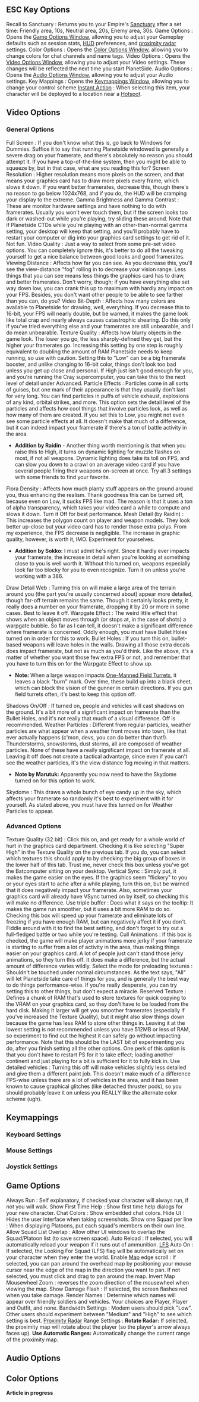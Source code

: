 ## ESC Key Options

Recall to Sanctuary : Returns you to your Empire's
[Sanctuary](../locations/Sanctuary.md) after a set time: Friendly area, 10s,
Neutral area, 20s, Enemy area, 30s. Game Options : Opens the
[Game Options Window](#Game_Options), allowing you to adjust your Gameplay
defaults such as session stats, [HUD](Heads-up_Display.md) preferences, and
[proximity radar](../terminology/Proximity_Map.md) settings. Color Options :
Opens the [Color Options Window](#Color_Options), allowing you to change colors
for chat channels and name tags. Video Options : Opens the
[Video Options Window](#Video_Options), allowing you to adjust your Video
settings. These changes will be reflected the next time you start PlanetSide.
Audio Options : Opens the [Audio Options Window](#Audio_Options), allowing you
to adjust your Audio settings. Key Mappings : Opens the
[Keymappings Window](#Keymappings), allowing you to change your control scheme
[Instant Action](../terminology/Instant_Action.md) : When selecting this item,
your character will be deployed to a location near a
[Hotspot](../terminology/Hotspot.md).

## Video Options

### General Options

Full Screen : If you don't know what this is, go back to Windows for Dummies.
Suffice it to say that running Planetside windowed is generally a severe drag on
your framerate, and there's absolutely no reason you should attempt it. If you
have a top-of-the-line system, then you might be able to squeeze by, but in that
case, what are you reading this for? Screen Resolution : Higher resolution means
more pixels on the screen, and that means your graphics card has to draw more
pixels every frame, which slows it down. If you want better framerates, decrease
this, though there's no reason to go below 1024x768, and if you do, the HUD will
be cramping your display to the extreme. Gamma Brightness and Gamma Contrast :
These are monitor hardware settings and have nothing to do with framerates.
Usually you won't ever touch them, but if the screen looks too dark or
washed-out while you're playing, try sliding these around. Note that if
Planetside CTDs while you're playing with an other-than-normal gamma setting,
your desktop will keep that setting, and you'll probably have to restart your
computer or dig into your graphics card settings to get rid of it. Not fun.
Video Quality : Just a way to select from some pre-set video options. You can
completely ignore this, it's better to do all the tweaking yourself to get a
nice balance between good looks and good framerates. Viewing Distance : Affects
how far you can see. As you decrease this, you'll see the view-distance "fog"
rolling in to decrease your vision range. Less things that you can see means
less things the graphics card has to draw, and better framerates. Don't worry,
though; if you have everything else set way down low, you can crank this up to
maximum with hardly any impact on your FPS. Besides, you don't want other people
to be able to see farther than you can, do you? Video Bit-Depth : Affects how
many colors are available to Planetside for drawing, well, everything. If you
decrease this to 16-bit, your FPS will nearly double, but be warned, it makes
the game look like total crap and nearly always causes catastrophic shearing. Do
this only if you've tried everything else and your framerates are still
unbearable, and I do mean unbearable. Texture Quality : Affects how blurry
objects in the game look. The lower you go, the less sharply-defined they get,
but the higher your framerates go. Increasing this setting by one step is
roughly equivalent to doubling the amount of RAM Planetside needs to keep
running, so use with caution. Setting this to "Low" can be a big framerate
booster, and unlike changing to 16-bit color, things don't look too bad unless
you get up close and personal. If High just isn't good enough for you, and
you're running the Cray supercomputer, you can take this to the next level of
detail under Advanced. Particle Effects : Particles come in all sorts of guises,
but one mark of their appearance is that they usually don't last for very long.
You can find particles in puffs of vehicle exhaust, explosions of any kind,
orbital strikes, and more. This option sets the detail level of the particles
and affects how cool things that involve particles look, as well as how many of
them are created. If you set this to Low, you might not even see some particle
effects at all. It doesn't make that much of a difference, but it can indeed
impact your framerate if there's a ton of battle activity in the area.

- **Addition by Raidin** - Another thing worth mentioning is that when you raise
  this to High, it turns on dynamic lighting for muzzle flashes on most, if not
  all weapons. Dynamic lighting does take its toll on FPS, and can slow you down
  to a crawl on an average video card if you have several people firing their
  weapons on-screen at once. Try all 3 settings with some friends to find your
  favorite.

Flora Density : Affects how much planty stuff appears on the ground around you,
thus enhancing the realism. Thank goodness this can be turned off, because even
on Low, it sucks FPS like mad. The reason is that it uses a ton of alpha
transparency, which takes your video card a while to compute and slows it down.
Turn it Off for best performance. Mesh Detail (by Raidin) : This increases the
polygon count on player and weapon models. They look better up-close but your
video card has to render those extra polys. From my experience, the FPS decrease
is negligible. The increase in graphic quality, however, is worth it, IMO.
Experiment for yourselves.

- **Addition by Sokko:** I must admit he's right. Since it hardly ever impacts
  your framerate, the increase in detail when you're looking at something close
  to you is well worth it. Without this turned on, weapons especially look far
  too blocky for you to even recognize. Turn it on unless you're working with
  a 386.

Draw Detail Web : Turning this on will make a large area of the terrain around
you (the part you're usually concerned about) appear more detailed, though
far-off terrain remains the same. Though it certainly looks pretty, it really
does a number on your framerate, dropping it by 20 or more in some cases. Best
to leave it off. Warpgate Effect : The weird little effect that shows when an
object moves through (or stops at, in the case of shots) a warpgate bubble. So
far as I can tell, it doesn't make a significant difference where framerate is
concerned. Oddly enough, you must have Bullet Holes turned on in order for this
to work. Bullet Holes : If you turn this on, bullet-based weapons will leave
holes in the walls. Drawing all those extra decals does impact framerate, but
not as much as you'd think. Like the above, it's a matter of whether you want
those few extra FPS or not, and remember that you have to turn this on for the
Warpgate Effect to show up.

- **Note:** When a large weapon impacts
  [One-Manned Field Turrets](../weapons/One-Manned_Field_Turret.md), it leaves a
  black "burn" mark. Over time, these build up into a black sheet, which can
  block the vision of the gunner in certain directions. If you gun field turrets
  often, it's best to keep this option off.

Shadows On/Off : If turned on, people and vehicles will cast shadows on the
ground. It's a bit more of a significant impact on framerate than the Bullet
Holes, and it's not really that much of a visual difference. Off is recommended.
Weather Particles : Different from regular particles, weather particles are what
appear when a weather front moves into town, like that ever actually happens
(c'mon, devs, you can do better than that!). Thunderstorms, snowstorms, dust
storms, all are composed of weather particles. None of these have a really
significant impact on framerate at all. Leaving it off does not create a
tactical advantage, since even if you can't see the weather particles, it's the
view distance fog moving in that matters.

- **Note by Marutuk:** Apparently you now need to have the Skydome turned on for
  this option to work.

Skydome : This draws a whole bunch of eye candy up in the sky, which affects
your framerate so randomly it's best to experiment with it for yourself. As
stated above, you must have this turned on for Weather Particles to appear.

### Advanced Options

Texture Quality (32 bit) : Click this on, and get ready for a whole world of
hurt in the graphics card department. Checking it is like selecting "Super High"
in the Texture Quality on the previous tab. If you do, you can select which
textures this should apply to by checking the big group of boxes in the lower
half of this tab. Trust me, never check this box unless you've got the
Batcomputer sitting on your desktop. Vertical Sync : Simply put, it makes the
game easier on the eyes. If the graphics seem "flickery" to you or your eyes
start to ache after a while playing, turn this on, but be warned that it does
negatively impact your framerate. Also, sometimes your graphics card will
already have VSync turned on by itself, so checking this will make no
difference. Use triple buffer : Does what it says on the tooltip: It makes the
game run smoother, but it uses a bit more RAM to do so. Checking this box will
speed up your framerate and eliminate lots of freezing if you have enough RAM,
but can negatively affect it if you don't. Fiddle around with it to find the
best setting, and don't forget to try out a full-fledged battle or two while
you're testing. Cull Animations : If this box is checked, the game will make
player animations more jerky if your framerate is starting to suffer from a lot
of activity in the area, thus making things easier on your graphics card. A lot
of people just can't stand those jerky animations, so they turn this off. It
does make a difference, but the actual amount of difference varies wildly.
Select the mode for preloading textures : Shouldn't be touched under normal
circumstances. As the text says, "All" will let Planetside take care of things
for you, and is generally the best way to do things performance-wise. If you're
really desperate, you can try setting this to other things, but don't expect a
miracle. Reserved Texture : Defines a chunk of RAM that's used to store textures
for quick copying to the VRAM on your graphics card, so they don't have to be
loaded from the hard disk. Making it larger will get you smoother framerates
(especially if you've increased the Texture Quality), but it might also slow
things down because the game has less RAM to store other things in. Leaving it
at the lowest setting is not recommended unless you have 512MB or less of RAM,
so experiment to find out the highest it can safely go without impacting
performance. Note that this should be the LAST bit of experimenting you do,
after you finish setting all the other options. One perk of this option is that
you don't have to restart PS for it to take effect; loading another continent
and just playing for a bit is sufficient for it to fully kick in. Use detailed
vehicles : Turning this off will make vehicles slightly less detailed and give
them a different paint job. This doesn't make much of a difference FPS-wise
unless there are a lot of vehicles in the area, and it has been known to cause
graphical glitches (like detached thruster pods), so you should probably leave
it on unless you REALLY like the alternate color scheme (ugh).

## Keymappings

### Keyboard Settings

### Mouse Settings

### Joystick Settings

## Game Options

Always Run : Self explanatory, if checked your character will always run, if not
you will walk. Show First Time Help : Show first time help dialogs for your new
character. Chat Colors : Show embedded chat colors. Hide UI : Hides the user
interface when taking screenshots. Show one Squad per line : When displaying
Platoons, put each squad's members on their own line. Allow Squad List Overlap :
Allow other UI windows to overlap the Squad/Platoon list (to save screen space).
Auto Reload : If selected, you will automatically reload your weapon if it runs
out of ammunition. [LFS](../terminology/LFS.md) Auto On : If selected, the
Looking For Squad (LFS) flag will be automatically set on your character when
they enter the world. Enable [Map](../terminology/Map.md) edge scroll : If
selected, you can pan around the overhead map by positioning your mouse cursor
near the edge of the map in the direction you want to pan. If not selected, you
must click and drag to pan around the map. Invert Map Mousewheel Zoom : reverses
the zoom direction of the mousewheel when viewing the map. Show Damage Flash :
If selected, the screen flashes red when you take damage. Render Names :
Determine which names will appear over friendly soldiers and vehicles. Your
choices are Player, Player and Outfit, and none. Bandwidth Settings : Modem
users should pick "Low". Other users should experiment between "Medium" and
"High" to see which setting is best.
[Proximity Radar](../terminology/Proximity_Map.md) Range Settings : **Rotate
Radar:** If selected, the proximity map will rotate about the player (so the
player's arrow always faces up). **Use Automatic Ranges:** Automatically change
the current range of the proximity map.

## Audio Options

## Color Options

**Article in progress**


